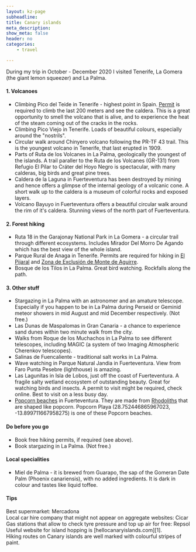 ```yaml
---
layout: kz-page
subheadline: 
title: Canary islands
meta_description: 
show_meta: false
header: no
categories:
    - travel

---
```


During my trip in October - December 2020 I visited Tenerife, La Gomera (the  giant lemon squeezer) and La Palma.

<h4>1. Volcanoes</h4>
<ul>
  <li>Climbing Pico del Teide in Tenerife - highest point in Spain. <a href="https://www.reservasparquesnacionales.es/real/parquesnac/usu/html/Previo-inicio-reserva-oapn.aspx?cen=2&act=%201" target="_blank">Permit</a> is required to climb the last 200 meters and see the caldera. This is a great opportunity to smell the volcano that is alive, and to experience the heat of the steam coming out of the cracks in the rocks.</li>
  <li>Climbing Pico Viejo in Tenerife. Loads of beautiful colours, especially around the "nostrils".</li>
  <li>Circular walk around Chinyero volcano following the PR-TF 43 trail. This is the youngest volcano in Tenerife, that last erupted in 1909.</li>
  <li>Parts of Ruta de los Volcanes in La Palma, geologically the youngest of the islands. A trail paraller to the Ruta de los Volcanes (GR-131) from Refugio El Pilar to Cráter del Hoyo Negro is spectacular, with many calderas, big birds and great pine trees.</li>
  <li>Caldera de la Laguna in Fuerteventura has been destroyed by mining and hence offers a glimpse of the internal geology of a volcanic cone. A short walk up to the caldera is a museum of colorful rocks and exposed layers.</li>
  <li>Volcano Bayuyo in Fuerteventura offers a beautiful circular walk around the rim of it's caldera. Stunning views of the north part of Fuerteventura.</li>
</ul>

<h4>2. Forest hiking</h4>
<ul>
  <li>Ruta 18 in the Garajonay National Park in La Gomera - a circular trail through different ecosystems. Includes Mirador Del Morro De Agando which has the best view of the whole island.</li>
  <li>Parque Rural de Anaga in Tenerife. Permits are required for hiking in <a href="https://centralreservas.tenerife.es/actividad/1" target="_blank">El Pijaral</a> and <a href="https://centralreservas.tenerife.es/actividad/7" target="_blank">Zona de Exclusión de Monte de Aguirre</a>.</li>
  <li>Bosque de los Tilos in La Palma. Great bird watching. Rockfalls along the path.</li>
</ul>


<h4>3. Other stuff</h4>
<ul>
  <li>Stargazing in La Palma with an astronomer and an amature telescope. Especially if you happen to be in La Palma during Perseid or Geminid meteor showers in mid August and mid December respectively. (Not free.)</li>
  <li>Las Dunas de Maspalomas in Gran Canaria - a chance to experience sand dunes within two minute walk from the city.</li>
  <li>Walks from Roque de los Muchachos in La Palma to see different telescopes, including MAGIC (a system of two Imaging Atmospheric Cherenkov telescopes).</li>
  <li>Salinas de Fuencaliente - traditional salt works in La Palma.</li>
  <li>Wave watching in Parque Natural Jandia in Fuerteventura. View from Faro Punta Pesebre (lighthouse) is amazing.</li>
  <li>Las Lagunitas in Isla de Lobos, just off the coast of Fuerteventura. A fragile salty wetland ecosystem of outstanding beauty. Great for watching birds and insects. A permit to visit might be required, check online. Best to visit on a less busy day.</li>
  <li> <a href="https://fuerteventuractiva.es/en/popcorn-beach/" target="_blank">Popcorn beaches</a> in Fuerteventura. They are made from <a href="https://en.wikipedia.org/wiki/Rhodolith" target="_blank">Rhodoliths</a> that are shaped like popcorn. Popcorn Playa (28.752446865967023, -13.899711667958275) is one of these Popcorn beaches.</li>
</ul>


<h4>Do before you go</h4>
<ul>
  <li>Book free hiking permits, if required (see above).</li>
  <li>Book stargazing in La Palma. (Not free.)</li>
</ul>






<h4>Local specialities</h4>
<ul>
  <li>Miel de Palma - it is brewed from Guarapo, the sap of the Gomeran Date Palm (Phoenix canariensis), with no added ingredients. It is dark in colour and tastes like liquid toffee.</li>
</ul>



<h4>Tips</h4>
Best supermarket: Mercadona
<br>
Local car hire company that might not appear on aggregate websites: Cicar
<br>
Gas stations that allow to check tyre pressure and top up air for free: Repsol
<br>
Useful website for island hopping is [hellocanaryislands.com][1].
<br>
Hiking routes on Canary islands are well marked with colourful stripes of paint.






[1]: https://www.hellocanaryislands.com/travelling-between-islands/




